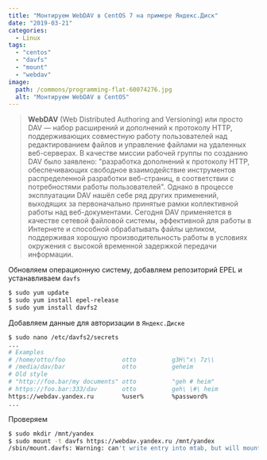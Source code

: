 ```yaml
---
title: "Монтируем WebDAV в CentOS 7 на примере Яндекс.Диск"
date: "2019-03-21"
categories: 
  - Linux
tags: 
  - "centos"
  - "davfs"
  - "mount"
  - "webdav"
image:
  path: /commons/programming-flat-60074276.jpg
  alt: "Монтируем WebDAV в CentOS"
---
```


> **WebDAV** (Web Distributed Authoring and Versioning) или просто DAV — набор расширений и дополнений к протоколу HTTP, поддерживающих совместную работу пользователей над редактированием файлов и управление файлами на удаленных веб-серверах. В качестве миссии рабочей группы по созданию DAV было заявлено: "разработка дополнений к протоколу HTTP, обеспечивающих свободное взаимодействие инструментов распределенной разработки веб-страниц, в соответствии с потребностями работы пользователей". Однако в процессе эксплуатации DAV нашёл себе ряд других применений, выходящих за первоначально принятые рамки коллективной работы над веб-документами. Сегодня DAV применяется в качестве сетевой файловой системы, эффективной для работы в Интернете и способной обрабатывать файлы целиком, поддерживая хорошую производительность работы в условиях окружения с высокой временной задержкой передачи информации.

Обновляем операционную систему, добавляем репозиторий EPEL и устанавливаем `davfs`

```sh
$ sudo yum update
$ sudo yum install epel-release
$ sudo yum install davfs2
```

Добавляем данные для авторизации в `Яндекс.Диске`

```sh
$ sudo nano /etc/davfs2/secrets
...
# Examples
# /home/otto/foo                otto          g3H\"x\ 7z\\
# /media/dav/bar                otto          geheim
# Old style
# "http://foo.bar/my documents" otto          "geh # heim"
# https://foo.bar:333/dav       otto          geh\ \#\ heim
https://webdav.yandex.ru        %user%        %password%
...
```

Проверяем

```sh
$ sudo mkdir /mnt/yandex
$ sudo mount -t davfs https://webdav.yandex.ru /mnt/yandex
/sbin/mount.davfs: Warning: can't write entry into mtab, but will mount the file system anyway
```
